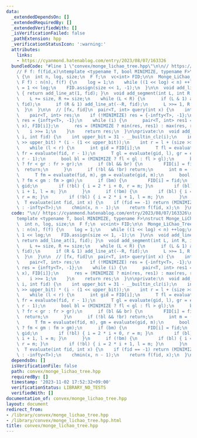 ```yaml
---
data:
  _extendedDependsOn: []
  _extendedRequiredBy: []
  _extendedVerifiedWith: []
  _isVerificationFailed: false
  _pathExtension: hpp
  _verificationStatusIcon: ':warning:'
  attributes:
    links:
    - https://cyanmond.hatenablog.com/entry/2023/08/07/163326
  bundledCode: "#line 1 \"convex/monge_lichao_tree.hpp\"\n\n// https://cyanmond.hatenablog.com/entry/2023/08/07/163326\n\
    // F f: f(fid,x)\ntemplate <typename T, bool MINIMIZE, typename F>\nstruct Monge_LiChao_Tree\
    \ {\n  int n, log, size;\n  F f;\n  vc<int> FID;\n\n  Monge_LiChao_Tree(int n,\
    \ F f) : n(n), f(f) {\n    log = 1;\n    while ((1 << log) < n) ++log;\n    size\
    \ = 1 << log;\n    FID.assign(size << 1, -1);\n  }\n\n  void add_line(int fid)\
    \ { return add_line_at(1, fid); }\n  void add_segment(int L, int R, int fid) {\n\
    \    L += size, R += size;\n    while (L < R) {\n      if (L & 1) add_line_at(L++,\
    \ fid);\n      if (R & 1) add_line_at(--R, fid);\n      L >>= 1, R >>= 1;\n  \
    \  }\n  }\n\n  // [fx, fid]\n  pair<T, int> query(int x) {\n    int i = x + size;\n\
    \    pair<T, int> res;\n    if (!MINIMIZE) res = {-infty<T>, -1};\n    if (MINIMIZE)\
    \ res = {infty<T>, -1};\n    while (i) {\n      pair<T, int> res1 = {evaluate(FID[i],\
    \ x), FID[i]};\n      res = (MINIMIZE ? min(res, res1) : max(res, res1));\n  \
    \    i >>= 1;\n    }\n    return res;\n  }\n\nprivate:\n  void add_line_at(int\
    \ i, int fid) {\n    int upper_bit = 31 - __builtin_clz(i);\n    int l = (size\
    \ >> upper_bit) * (i - (1 << upper_bit));\n    int r = l + (size >> upper_bit);\n\
    \    while (l < r) {\n      int gid = FID[i];\n      T fl = evaluate(fid, l),\
    \ fr = evaluate(fid, r - 1);\n      T gl = evaluate(gid, l), gr = evaluate(gid,\
    \ r - 1);\n      bool bl = (MINIMIZE ? fl < gl : fl > gl);\n      bool br = (MINIMIZE\
    \ ? fr < gr : fr > gr);\n      if (bl && br) {\n        FID[i] = fid;\n      \
    \  return;\n      }\n      if (!bl && !br) return;\n      int m = (l + r) / 2;\n\
    \      T fm = evaluate(fid, m), gm = evaluate(gid, m);\n      bool bm = (MINIMIZE\
    \ ? fm < gm : fm > gm);\n      if (bm) {\n        FID[i] = fid;\n        fid =\
    \ gid;\n        if (!bl) { i = 2 * i + 0, r = m; }\n        if (bl) { i = 2 *\
    \ i + 1, l = m; }\n      }\n      if (!bm) {\n        if (bl) { i = 2 * i + 0,\
    \ r = m; }\n        if (!bl) { i = 2 * i + 1, l = m; }\n      }\n    }\n  }\n\n\
    \  T evaluate(int fid, int x) {\n    if (fid == -1) return (MINIMIZE ? infty<T>\
    \ : -infty<T>);\n    chmin(x, n - 1);\n    return f(fid, x);\n  }\n};\n"
  code: "\n// https://cyanmond.hatenablog.com/entry/2023/08/07/163326\n// F f: f(fid,x)\n\
    template <typename T, bool MINIMIZE, typename F>\nstruct Monge_LiChao_Tree {\n\
    \  int n, log, size;\n  F f;\n  vc<int> FID;\n\n  Monge_LiChao_Tree(int n, F f)\
    \ : n(n), f(f) {\n    log = 1;\n    while ((1 << log) < n) ++log;\n    size =\
    \ 1 << log;\n    FID.assign(size << 1, -1);\n  }\n\n  void add_line(int fid) {\
    \ return add_line_at(1, fid); }\n  void add_segment(int L, int R, int fid) {\n\
    \    L += size, R += size;\n    while (L < R) {\n      if (L & 1) add_line_at(L++,\
    \ fid);\n      if (R & 1) add_line_at(--R, fid);\n      L >>= 1, R >>= 1;\n  \
    \  }\n  }\n\n  // [fx, fid]\n  pair<T, int> query(int x) {\n    int i = x + size;\n\
    \    pair<T, int> res;\n    if (!MINIMIZE) res = {-infty<T>, -1};\n    if (MINIMIZE)\
    \ res = {infty<T>, -1};\n    while (i) {\n      pair<T, int> res1 = {evaluate(FID[i],\
    \ x), FID[i]};\n      res = (MINIMIZE ? min(res, res1) : max(res, res1));\n  \
    \    i >>= 1;\n    }\n    return res;\n  }\n\nprivate:\n  void add_line_at(int\
    \ i, int fid) {\n    int upper_bit = 31 - __builtin_clz(i);\n    int l = (size\
    \ >> upper_bit) * (i - (1 << upper_bit));\n    int r = l + (size >> upper_bit);\n\
    \    while (l < r) {\n      int gid = FID[i];\n      T fl = evaluate(fid, l),\
    \ fr = evaluate(fid, r - 1);\n      T gl = evaluate(gid, l), gr = evaluate(gid,\
    \ r - 1);\n      bool bl = (MINIMIZE ? fl < gl : fl > gl);\n      bool br = (MINIMIZE\
    \ ? fr < gr : fr > gr);\n      if (bl && br) {\n        FID[i] = fid;\n      \
    \  return;\n      }\n      if (!bl && !br) return;\n      int m = (l + r) / 2;\n\
    \      T fm = evaluate(fid, m), gm = evaluate(gid, m);\n      bool bm = (MINIMIZE\
    \ ? fm < gm : fm > gm);\n      if (bm) {\n        FID[i] = fid;\n        fid =\
    \ gid;\n        if (!bl) { i = 2 * i + 0, r = m; }\n        if (bl) { i = 2 *\
    \ i + 1, l = m; }\n      }\n      if (!bm) {\n        if (bl) { i = 2 * i + 0,\
    \ r = m; }\n        if (!bl) { i = 2 * i + 1, l = m; }\n      }\n    }\n  }\n\n\
    \  T evaluate(int fid, int x) {\n    if (fid == -1) return (MINIMIZE ? infty<T>\
    \ : -infty<T>);\n    chmin(x, n - 1);\n    return f(fid, x);\n  }\n};"
  dependsOn: []
  isVerificationFile: false
  path: convex/monge_lichao_tree.hpp
  requiredBy: []
  timestamp: '2023-11-02 17:52:32+09:00'
  verificationStatus: LIBRARY_NO_TESTS
  verifiedWith: []
documentation_of: convex/monge_lichao_tree.hpp
layout: document
redirect_from:
- /library/convex/monge_lichao_tree.hpp
- /library/convex/monge_lichao_tree.hpp.html
title: convex/monge_lichao_tree.hpp
---
```

